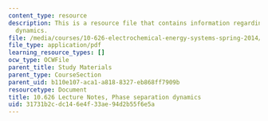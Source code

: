 ```yaml
---
content_type: resource
description: This is a resource file that contains information regarding phase separation
  dynamics.
file: /media/courses/10-626-electrochemical-energy-systems-spring-2014/31731b2cdc146e4f33ae94d2b55f6e5a_MIT10_626S14_S11lec39.pdf
file_type: application/pdf
learning_resource_types: []
ocw_type: OCWFile
parent_title: Study Materials
parent_type: CourseSection
parent_uid: b110e107-aca1-a818-8327-eb868ff7909b
resourcetype: Document
title: 10.626 Lecture Notes, Phase separation dynamics
uid: 31731b2c-dc14-6e4f-33ae-94d2b55f6e5a
---
```

